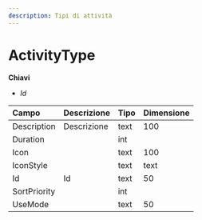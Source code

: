 ```yaml
---
description: Tipi di attività
---
```


# ActivityType

**Chiavi**

* _Id_

| Campo | Descrizione | Tipo | Dimensione |
| :--- | :--- | :--- | :--- |
| Description | Descrizione | text | 100 |
| Duration |  | int |  |
| Icon |  | text | 100 |
| IconStyle |  | text | text |
| Id | Id | text | 50 |
| SortPriority |  | int |  |
| UseMode |  | text | 50 |

